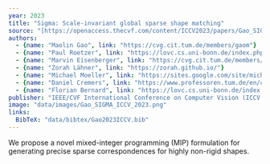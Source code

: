 ```yaml
---
year: 2023
title: "Sigma: Scale-invariant global sparse shape matching"
source: "[https://openaccess.thecvf.com/content/ICCV2023/papers/Gao_SIGMA_Scale-Invariant_Global_Sparse_Shape_Matching_ICCV_2023_paper.pdf]"
authors:
  - {name: "Maolin Gao", link: "https://cvg.cit.tum.de/members/gaom"}
  - {name: "Paul Roetzer", link: "https://lovc.cs.uni-bonn.de/index.php/team/paul-roetzer/"}
  - {name: "Marvin Eisenberger", link: "https://cvg.cit.tum.de/members/eisenber"}
  - {name: "Zorah Lähner", link: "https://zorah.github.io/"}
  - {name: "Michael Moeller", link: "https://sites.google.com/site/michaelmoellermath"}
  - {name: "Daniel Cremers", link: "https://www.professoren.tum.de/en/cremers-daniel"}
  - {name: "Florian Bernard", link: "https://lovc.cs.uni-bonn.de/index.php/team/florian-bernard/"}
publisher: "IEEE/CVF International Conference on Computer Vision (ICCV 2023)"
image: "data/images/Gao_SIGMA_ICCV_2023.png"
links:
  BibTeX: "data/bibtex/Gao2023ICCV.bib"
---
```

We propose a novel mixed-integer programming (MIP) formulation for generating precise sparse correspondences for highly non-rigid shapes.
